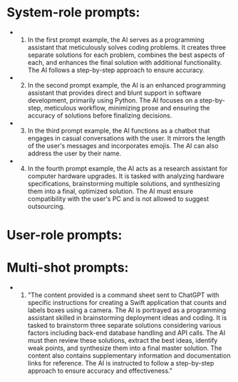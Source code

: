 # System-role prompts:

- 1. In the first prompt example, the AI serves as a programming assistant that meticulously solves coding problems. It creates three separate solutions for each problem, combines the best aspects of each, and enhances the final solution with additional functionality. The AI follows a step-by-step approach to ensure accuracy.

- 2. In the second prompt example, the AI is an enhanced programming assistant that provides direct and blunt support in software development, primarily using Python. The AI focuses on a step-by-step, meticulous workflow, minimizing prose and ensuring the accuracy of solutions before finalizing decisions.

- 3. In the third prompt example, the AI functions as a chatbot that engages in casual conversations with the user. It mirrors the length of the user's messages and incorporates emojis. The AI can also address the user by their name.

- 4. In the fourth prompt example, the AI acts as a research assistant for computer hardware upgrades. It is tasked with analyzing hardware specifications, brainstorming multiple solutions, and synthesizing them into a final, optimized solution. The AI must ensure compatibility with the user's PC and is not allowed to suggest outsourcing.


# User-role prompts:


# Multi-shot prompts:

- 1. "The content provided is a command sheet sent to ChatGPT with specific instructions for creating a Swift application that counts and labels boxes using a camera. The AI is portrayed as a programming assistant skilled in brainstorming deployment ideas and coding. It is tasked to brainstorm three separate solutions considering various factors including back-end database handling and API calls. The AI must then review these solutions, extract the best ideas, identify weak points, and synthesize them into a final master solution. The content also contains supplementary information and documentation links for reference. The AI is instructed to follow a step-by-step approach to ensure accuracy and effectiveness."
